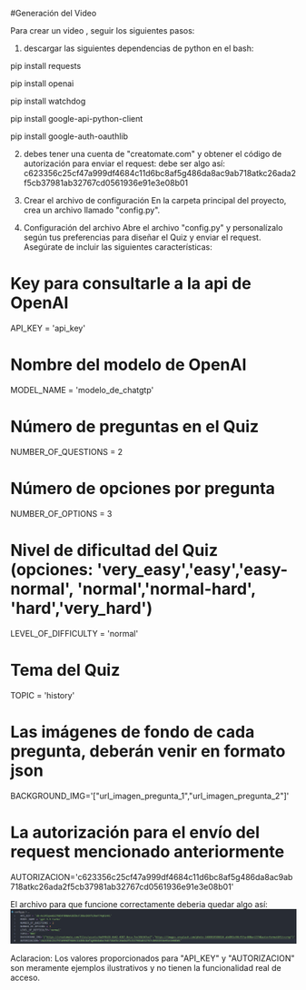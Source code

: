 #Generación del Video

Para crear un video , seguir los siguientes pasos:

1. descargar las siguientes dependencias de python en el bash:

pip install requests

pip install openai

pip install watchdog

pip install google-api-python-client

pip install google-auth-oauthlib

2. debes tener una cuenta de "creatomate.com" y obtener el código de autorización para enviar el request: debe ser algo así:
c623356c25cf47a999df4684c11d6bc8af5g486da8ac9ab718atkc26ada2f5cb37981ab32767cd0561936e91e3e08b01

3. Crear el archivo de configuración
En la carpeta principal del proyecto, crea un archivo llamado "config.py".

1. Configuración del archivo
Abre el archivo "config.py" y personalízalo según tus preferencias para diseñar el Quiz y enviar el request. Asegúrate de incluir las siguientes características:

# Key para consultarle a la api de OpenAI
API_KEY = 'api_key'

# Nombre del modelo de OpenAI
MODEL_NAME = 'modelo_de_chatgtp'

# Número de preguntas en el Quiz
NUMBER_OF_QUESTIONS = 2

# Número de opciones por pregunta
NUMBER_OF_OPTIONS = 3

# Nivel de dificultad del Quiz (opciones: 'very_easy','easy','easy-normal', 'normal','normal-hard', 'hard','very_hard')
LEVEL_OF_DIFFICULTY = 'normal'

# Tema del Quiz
TOPIC = 'history'

# Las imágenes de fondo de cada pregunta, deberán venir en formato json
BACKGROUND_IMG='["url_imagen_pregunta_1","url_imagen_pregunta_2"]'

# La autorización para el envío del request mencionado anteriormente
AUTORIZACION='c623356c25cf47a999df4684c11d6bc8af5g486da8ac9ab718atkc26ada2f5cb37981ab32767cd0561936e91e3e08b01'


El archivo para que funcione correctamente deberia quedar algo así:
![Los valores proporcionados para "API_KEY" y "autorizacion" son meramente ejemplos ilustrativos y no tienen la funcionalidad real de acceso.](https://github.com/JuanMartinIwassjuk/generatorQuiz/blob/main/ejemploConfig.png?raw=true)

Aclaracion: Los valores proporcionados para "API_KEY" y "AUTORIZACION" son meramente ejemplos ilustrativos y no tienen la funcionalidad real de acceso.

